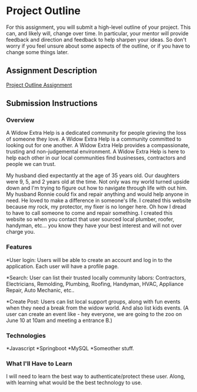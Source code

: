 # Project Outline
For this assignment, you will submit a high-level outline of your project. This can, and likely will, change over time. In particular, your mentor will provide feedback and direction and feedback to help sharpen your ideas. So don't worry if you feel unsure about some aspects of the outline, or if you have to change some things later.

## Assignment Description
[Project Outline Assignment](https://education.launchcode.org/liftoff/assignments/project-outline/)

## Submission Instructions

### Overview 
A Widow Extra Help is a dedicated community for people grieving the loss of someone they love.  A Widow Extra Help is a community committed to looking out for one another.  A Widow Extra Help provides a compassionate, trusting and non-judgemental environment.  A Widow Extra Help is here to help each other in our local communities find businesses, contractors and people we can trust. 

My husband died expectantly at the age of 35 years old.  Our daughters were 9, 5, and 2 years old at the time.  Not only was my world turned upside down and I'm trying to figure out how to navigate through life with out him.  My husband Ronnie could fix and repair anything and would help anyone in need.  He loved to make a difference in someone's life.  I created this website because my rock, my protector, my fixer is no longer here.  Oh how I dread to have to call someone to come and repair something.  I created this website so when you contact that user sourced local plumber, roofer, handyman, etc... you know they have your best interest and will not over charge you. 

### Features
*User login:  Users will be able to create an account and log in to the application.  Each user will have a profile page.

*Search: User can list their trusted locally community labors: Contractors, Electricians, Remolding, Plumbing, Roofing, Handyman, HVAC, Appliance Repair, Auto Mechanic, etc..

*Create Post: Users can list local support groups, along with fun events when they need a break from the widow world.  And also list kids events.  (A user can create an event like - hey everyone, we are going to the zoo on June 10 at 10am and meeting a entrance B.)

### Technologies
*Javascript
*Springboot
*MySQL
*Someother stuff. 

### What I'll Have to Learn
I will need to learn the best way to authenticate/protect these user.  Along, with learning what would be the best technology to use. 
